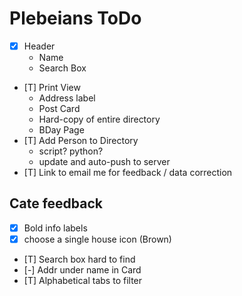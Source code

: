 # Plebeians ToDo

* [x] Header
    - Name
    - Search Box
* [T] Print View
    - Address label
    - Post Card
    - Hard-copy of entire directory
    - BDay Page
* [T] Add Person to Directory
    - script? python?
    - update and auto-push to server
* [T] Link to email me for feedback / data correction


## Cate feedback
* [x] Bold info labels
* [x] choose a single house icon (Brown)
* [T] Search box hard to find
* [-] Addr under name in Card
* [T] Alphabetical tabs to filter

